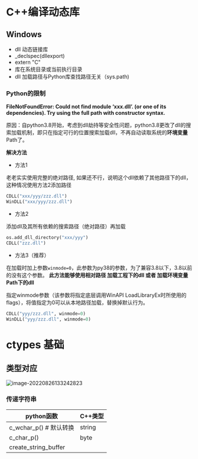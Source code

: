 # C++编译动态库

## Windows

- dll 动态链接库
- _declspec(dllexport)
- extern "C"
- 库在系统目录或当前执行目录
- dll 加载路径与Python库查找路径无关（sys.path)

### Python的限制

**FileNotFoundError: Could not find module ‘xxx.dll’. (or one of its dependencies). Try using the full path with constructor syntax.**

原因：自python3.8开始，考虑到dll劫持等安全性问题，python3.8更改了dll的搜索加载机制，即只在指定可行的位置搜索加载dll，不再自动读取系统的**环境变量**Path了。

**解决方法**

- 方法1

老老实实使用完整的绝对路径,
如果还不行，说明这个dll依赖了其他路径下的dll，这种情况使用方法2添加路径

```python
CDLL("xxx/yyy/zzz.dll")
WinDLL("xxx/yyy/zzz.dll")
```

- 方法2

添加dll及其所有依赖的搜索路径（绝对路径）再加载

```python
os.add_dll_directory("xxx/yyy")
CDLL("zzz.dll")
```

- 方法3（推荐）

在加载时加上参数`winmode=0`，此参数为py38的参数，为了兼容3.8以下，3.8以前的没有这个参数。
**此方法能够使用相对路径 加载工程下的dll 或者 加载环境变量Path下的dll**

指定winmode参数（该参数将指定底层调用WinAPI LoadLibraryEx时所使用的flags），将值指定为0可以从本地路径加载，替换掉默认行为。

```python
CDLL("yyy/zzz.dll", winmode=0)
WinDLL("yyy/zzz.dll", winmode=0)
```

# ctypes 基础

## 类型对应

![image-20220826133242823](https://s2.loli.net/2022/08/26/Rm4b8lwyd6ZgSc5.png)

### 传递字符串

| python函数              | C++类型 |
| ----------------------- | ------- |
| c_wchar_p()  # 默认转换 | string  |
| c_char_p()              | byte    |
| create_string_buffer    |         |

